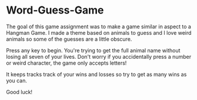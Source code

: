 # Word-Guess-Game

The goal of this game assignment was to make a game similar in aspect to a Hangman Game. I made a theme based on animals to guess and I love weird animals so some of the guesses are a little obscure.

Press any key to begin. You're trying to get the full animal name without losing all seven of your lives. Don't worry if you accidentally press a number or weird character, the game only accepts letters!

It keeps tracks track of your wins and losses so try to get as many wins as you can.

Good luck!
